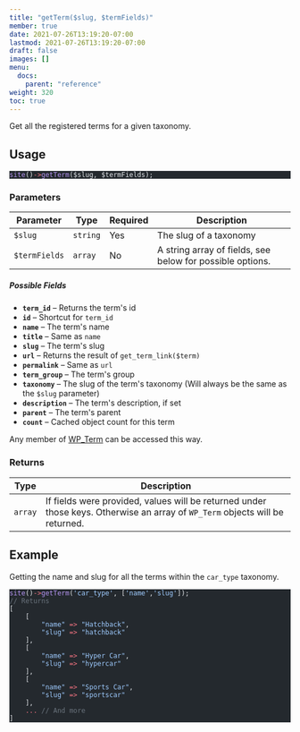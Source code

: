 ```yaml
---
title: "getTerm($slug, $termFields)"
member: true
date: 2021-07-26T13:19:20-07:00
lastmod: 2021-07-26T13:19:20-07:00
draft: false
images: []
menu:
  docs:
    parent: "reference"
weight: 320
toc: true
---
```


Get all the registered terms for a given taxonomy.

## Usage

<pre class="torchlight" style="background-color: #24292e; --theme-selection-background: #39414a;" data-torchlight-processed="3449c9e5e332f1dbb81505cd739fbf3f"><code data-language="php"><!-- Syntax highlighted by torchlight.dev --><div class='line'><span style="color: #B392F0;">site</span><span style="color: #E1E4E8;">()</span><span style="color: #F97583;">-&gt;</span><span style="color: #B392F0;">getTerm</span><span style="color: #E1E4E8;">($slug, $termFields);</span></div><textarea data-torchlight-original="true" style="display: none !important;">site()-&gt;getTerm($slug, $termFields);
</textarea></code></pre>

### Parameters

| Parameter     | Type     | Required | Description                                               |
| ------------- | -------- | -------- | --------------------------------------------------------- |
| `$slug`       | `string` | Yes      | The slug of a taxonomy                                    |
| `$termFields` | `array`  | No       | A string array of fields, see below for possible options. |

##### Possible Fields
- __`term_id`__ – Returns the term's id
- __`id`__ – Shortcut for `term_id`
- __`name`__ – The term's name
- __`title`__ – Same as `name`
- __`slug`__ – The term's slug
- __`url`__ – Returns the result of `get_term_link($term)`
- __`permalink`__ – Same as `url`
- __`term_group`__ – The term's group
- __`taxonomy`__ – The slug of the term's taxonomy (Will always be the same as the `$slug` parameter)
- __`description`__ – The term's description, if set
- __`parent`__ – The term's parent
- __`count`__ – Cached object count for this term

Any member of [WP_Term](https://developer.wordpress.org/reference/classes/wp_term/) can be accessed this way.

### Returns

| Type    | Description                                                                                                                  |
| ------- | ---------------------------------------------------------------------------------------------------------------------------- |
| `array` | If fields were provided, values will be returned under those keys. Otherwise an array of `WP_Term` objects will be returned. |

## Example

Getting the name and slug for all the terms within the `car_type` taxonomy.


<pre class="torchlight has-focus-lines" style="background-color: #24292e; --theme-selection-background: #39414a;" data-torchlight-processed="3449c9e5e332f1dbb81505cd739fbf3f"><code data-language="php"><!-- Syntax highlighted by torchlight.dev --><div class='line line-focus'><span style="color: #B392F0;">site</span><span style="color: #E1E4E8;">()</span><span style="color: #F97583;">-&gt;</span><span style="color: #B392F0;">getTerm</span><span style="color: #E1E4E8;">(</span><span style="color: #9ECBFF;">&#39;car_type&#39;</span><span style="color: #E1E4E8;">, [</span><span style="color: #9ECBFF;">&#39;name&#39;</span><span style="color: #E1E4E8;">,</span><span style="color: #9ECBFF;">&#39;slug&#39;</span><span style="color: #E1E4E8;">]); </span></div><div class='line line-focus'><span style="color: #6A737D;">// Returns</span></div><div class='line'><span style="color: #E1E4E8;">[</span></div><div class='line'><span style="color: #E1E4E8;">    [</span></div><div class='line'><span style="color: #E1E4E8;">        </span><span style="color: #9ECBFF;">&quot;name&quot;</span><span style="color: #E1E4E8;"> </span><span style="color: #F97583;">=&gt;</span><span style="color: #E1E4E8;"> </span><span style="color: #9ECBFF;">&quot;Hatchback&quot;</span><span style="color: #E1E4E8;">,</span></div><div class='line'><span style="color: #E1E4E8;">        </span><span style="color: #9ECBFF;">&quot;slug&quot;</span><span style="color: #E1E4E8;"> </span><span style="color: #F97583;">=&gt;</span><span style="color: #E1E4E8;"> </span><span style="color: #9ECBFF;">&quot;hatchback&quot;</span></div><div class='line'><span style="color: #E1E4E8;">    ],</span></div><div class='line line-focus'><span style="color: #E1E4E8;">    [ </span></div><div class='line line-focus'><span style="color: #E1E4E8;">        </span><span style="color: #9ECBFF;">&quot;name&quot;</span><span style="color: #E1E4E8;"> </span><span style="color: #F97583;">=&gt;</span><span style="color: #E1E4E8;"> </span><span style="color: #9ECBFF;">&quot;Hyper Car&quot;</span><span style="color: #E1E4E8;">,</span></div><div class='line line-focus'><span style="color: #E1E4E8;">        </span><span style="color: #9ECBFF;">&quot;slug&quot;</span><span style="color: #E1E4E8;"> </span><span style="color: #F97583;">=&gt;</span><span style="color: #E1E4E8;"> </span><span style="color: #9ECBFF;">&quot;hypercar&quot;</span></div><div class='line line-focus'><span style="color: #E1E4E8;">    ],</span></div><div class='line'><span style="color: #E1E4E8;">    [</span></div><div class='line'><span style="color: #E1E4E8;">        </span><span style="color: #9ECBFF;">&quot;name&quot;</span><span style="color: #E1E4E8;"> </span><span style="color: #F97583;">=&gt;</span><span style="color: #E1E4E8;"> </span><span style="color: #9ECBFF;">&quot;Sports Car&quot;</span><span style="color: #E1E4E8;">,</span></div><div class='line'><span style="color: #E1E4E8;">        </span><span style="color: #9ECBFF;">&quot;slug&quot;</span><span style="color: #E1E4E8;"> </span><span style="color: #F97583;">=&gt;</span><span style="color: #E1E4E8;"> </span><span style="color: #9ECBFF;">&quot;sportscar&quot;</span></div><div class='line'><span style="color: #E1E4E8;">    ],</span></div><div class='line'><span style="color: #E1E4E8;">    </span><span style="color: #F97583;">...</span><span style="color: #E1E4E8;"> </span><span style="color: #6A737D;">// And more</span></div><div class='line'><span style="color: #E1E4E8;">]</span></div><textarea data-torchlight-original="true" style="display: none !important;">site()-&gt;getTerm('car_type', ['name','slug']); // [tl! focus:1]
// Returns
[
    [
        "name" =&gt; "Hatchback",
        "slug" =&gt; "hatchback"
    ],
    [ // [tl! focus:3]
        "name" =&gt; "Hyper Car",
        "slug" =&gt; "hypercar"
    ],
    [
        "name" =&gt; "Sports Car",
        "slug" =&gt; "sportscar"
    ],
    ... // And more
]
</textarea></code></pre>
